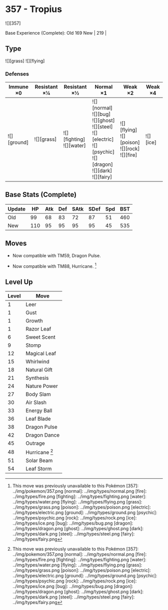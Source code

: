 # 357 - Tropius
![][357]

Base Experience (Complete):
Old     169
New | 219 | 

## Type

![][grass]  ![][flying]

### Defenses

Immune ×0       | Resistant ×¼   | Resistant ×½                     | Normal ×1                                                                                                                                  | Weak ×2                                                     | Weak ×4      | 
---             | ---            | ---                              | ---                                                                                                                                        | ---                                                         | ---          | 
![][ground]<br> | ![][grass]<br> | ![][fighting]<br> ![][water]<br> | ![][normal]<br> ![][bug]<br> ![][ghost]<br> ![][steel]<br> ![][electric]<br> ![][psychic]<br> ![][dragon]<br> ![][dark]<br> ![][fairy]<br> | ![][flying]<br> ![][poison]<br> ![][rock]<br> ![][fire]<br> | ![][ice]<br> | 

## Base Stats (Complete)

Update | HP  | Atk | Def | SAtk | SDef | Spd | BST | 
---    | --- | --- | --- | ---  | ---  | --- | --- | 
Old    | 99  | 68  | 83  | 72   | 87   | 51  | 460 | 
New    | 110 | 95  | 95  | 95   | 95   | 45  | 535 | 

## Moves

 - Now compatible with TM59, Dragon Pulse.

 - Now compatible with TM88, Hurricane. [^1]

## Level Up

Level | Move           | 
---   | ---            | 
1     | Leer           | 
1     | Gust           | 
1     | Growth         | 
1     | Razor Leaf     | 
6     | Sweet Scent    | 
9     | Stomp          | 
12    | Magical Leaf   | 
15    | Whirlwind      | 
18    | Natural Gift   | 
21    | Synthesis      | 
24    | Nature Power   | 
27    | Body Slam      | 
30    | Air Slash      | 
33    | Energy Ball    | 
36    | Leaf Blade     | 
38    | Dragon Pulse   | 
42    | Dragon Dance   | 
45    | Outrage        | 
48    | Hurricane [^1] | 
51    | Solar Beam     | 
54    | Leaf Storm     | 

[^1]: This move was previously unavailable to this Pokémon
[357]: ../img/pokemon/357.png
[normal]: ../img/types/normal.png
[fire]: ../img/types/fire.png
[fighting]: ../img/types/fighting.png
[water]: ../img/types/water.png
[flying]: ../img/types/flying.png
[grass]: ../img/types/grass.png
[poison]: ../img/types/poison.png
[electric]: ../img/types/electric.png
[ground]: ../img/types/ground.png
[psychic]: ../img/types/psychic.png
[rock]: ../img/types/rock.png
[ice]: ../img/types/ice.png
[bug]: ../img/types/bug.png
[dragon]: ../img/types/dragon.png
[ghost]: ../img/types/ghost.png
[dark]: ../img/types/dark.png
[steel]: ../img/types/steel.png
[fairy]: ../img/types/fairy.png
